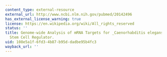```yaml
---
content_type: external-resource
external_url: http://www.ncbi.nlm.nih.gov/pubmed/20142496
has_external_license_warning: true
license: https://en.wikipedia.org/wiki/All_rights_reserved
status: ''
title: Genome-wide Analysis of mRNA Targets for _Caenorhabditis elegans_ FBF, a Conserved
  Stem Cell Regulator.
uid: 108e5a1f-6fd3-4b87-b95d-dadbe95b4fc3
wayback_url: ''
---
```

